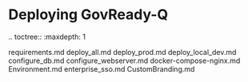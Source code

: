 Deploying GovReady-Q
====================

.. toctree::
   :maxdepth: 1

   requirements.md
   deploy_all.md
   deploy_prod.md
   deploy_local_dev.md
   configure_db.md
   configure_webserver.md
   docker-compose-nginx.md
   Environment.md
   enterprise_sso.md
   CustomBranding.md
